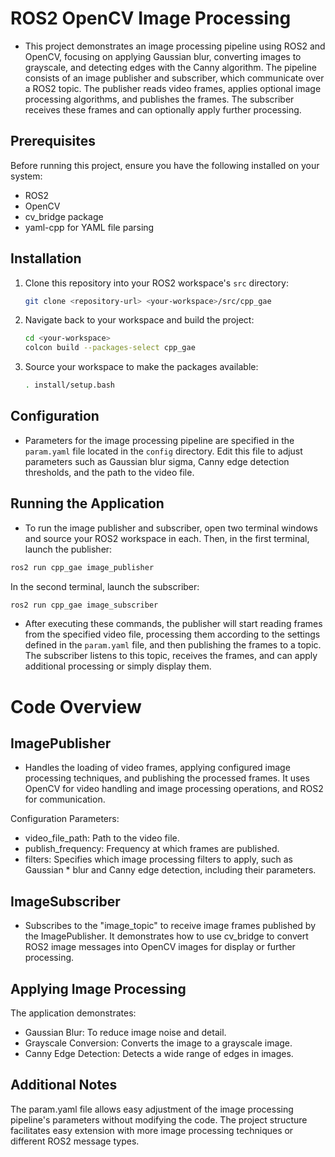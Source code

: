 # ROS2 OpenCV Image Processing

* This project demonstrates an image processing pipeline using ROS2 and OpenCV, focusing on applying Gaussian blur, converting images to grayscale, and detecting edges with the Canny algorithm. The pipeline consists of an image publisher and subscriber, which communicate over a ROS2 topic. The publisher reads video frames, applies optional image processing algorithms, and publishes the frames. The subscriber receives these frames and can optionally apply further processing.

## Prerequisites

Before running this project, ensure you have the following installed on your system:
- ROS2
- OpenCV
- cv_bridge package
- yaml-cpp for YAML file parsing

## Installation

1. Clone this repository into your ROS2 workspace's `src` directory:
    ```bash
    git clone <repository-url> <your-workspace>/src/cpp_gae
    ```
2. Navigate back to your workspace and build the project:
    ```bash
    cd <your-workspace>
    colcon build --packages-select cpp_gae
    ```
3. Source your workspace to make the packages available:
    ```bash
    . install/setup.bash
    ```

## Configuration

* Parameters for the image processing pipeline are specified in the `param.yaml` file located in the `config` directory. Edit this file to adjust parameters such as Gaussian blur sigma, Canny edge detection thresholds, and the path to the video file.

## Running the Application

* To run the image publisher and subscriber, open two terminal windows and source your ROS2 workspace in each. Then, in the first terminal, launch the publisher:
```bash
ros2 run cpp_gae image_publisher
```
In the second terminal, launch the subscriber:
```bash
ros2 run cpp_gae image_subscriber
```

* After executing these commands, the publisher will start reading frames from the specified video file, processing them according to the settings defined in the `param.yaml` file, and then publishing the frames to a topic. The subscriber listens to this topic, receives the frames, and can apply additional processing or simply display them.

# Code Overview
## ImagePublisher
* Handles the loading of video frames, applying configured image processing techniques, and publishing the processed frames. It uses OpenCV for video handling and image processing operations, and ROS2 for communication.

Configuration Parameters:
* video_file_path: Path to the video file.
* publish_frequency: Frequency at which frames are published.
* filters: Specifies which image processing filters to apply, such as Gaussian * blur and Canny edge detection, including their parameters.
## ImageSubscriber
* Subscribes to the "image_topic" to receive image frames published by the ImagePublisher. It demonstrates how to use cv_bridge to convert ROS2 image messages into OpenCV images for display or further processing.

## Applying Image Processing
The application demonstrates:

* Gaussian Blur: To reduce image noise and detail.
* Grayscale Conversion: Converts the image to a grayscale image.
* Canny Edge Detection: Detects a wide range of edges in images.
## Additional Notes
The param.yaml file allows easy adjustment of the image processing pipeline's parameters without modifying the code.
The project structure facilitates easy extension with more image processing techniques or different ROS2 message types.
